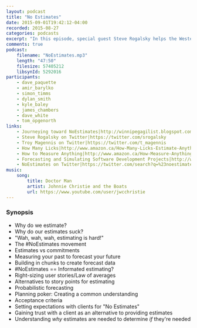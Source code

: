 ```yaml
---
layout: podcast
title: "No Estimates"
date: 2015-09-01T19:42:12-04:00
recorded: 2015-08-27
categories: podcasts
excerpt: "In this episode, special guest Steve Rogalsky helps the Western Devs understand the #NoEstimates movement"
comments: true
podcast:
    filename: "NoEstimates.mp3"
    length: "47:50"
    filesize: 57405212
    libsynId: 5292016
participants:
    - dave_paquette
    - amir_barylko
    - simon_timms
    - dylan_smith
    - kyle_baley
    - james_chambers
    - dave_white
    - tom_opgenorth
links:
    - Journeying toward NoEstimates|http://winnipegagilist.blogspot.com/2015/05/journeying-towards-noestimates.html
    - Steve Rogalsky on Twitter|https://twitter.com/srogalsky
    - Troy Magennis on Twitter|https://twitter.com/t_magennis
    - How Many Licks|http://www.amazon.ca/How-Many-Licks-Estimate-Anything/dp/0762435607
    - How to Measure Anything|http://www.amazon.ca/How-Measure-Anything-Intangibles-Business/dp/1118539273/ref=sr_1_1?ie=UTF8&qid=1440783530&sr=8-1&keywords=how+to+measure+anything
    - Forecasting and Simulating Software Development Projects|http://www.amazon.com/Forecasting-Simulating-Software-Development-Projects/dp/1466454830/ref=asap_bc?ie=UTF8
    - NoEstimates on Twitter|https://twitter.com/search?q=%23noestimates
music:
    song:
        title: Doctor Man
        artist: Johnnie Christie and the Boats
        url: https://www.youtube.com/user/jwcchristie
---
```


### Synopsis

* Why do we estimate?
* Why do our estimates suck?
* "Wah, wah, wah, estimating is hard!"
* The #NoEstimates movement
* Estimates vs commitments
* Measuring your past to forecast your future
* Building in chunks to create forecast data
* #NoEstimates == Informated estimating?
* Right-sizing user stories/Law of averages
* Alternatives to story points for estimating
* Probabilistic forecasting
* Planning poker: Creating a common understanding
* Acceptance criteria
* Setting expectations with clients for "No Estimates"
* Gaining trust with a client as an alternative to providing estimates
* Understanding *why* estimates are needed to determine *if* they're needed
